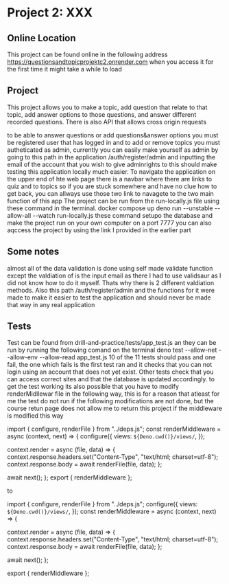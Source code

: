 # Project 2: XXX

Online Location
--------------------------------------------------------------------------------------------------------------
This project can be found online in the following address https://questionsandtopicprojektc2.onrender.com when you access it for the first time it might take a while to load

Project
----------------------------------------------------------------------------------------------------------------------
This project allows you to make a topic, add question that relate to that topic, add answer options to those questions, and answer different recorded questions.
There is also API that allows cross origin requests   

to be able to answer questions or add questions&answer options you must be registered user that has logged in 
and to add or remove topics you must autheticated as admin, currently you can easily make yourself as admin by going to this path in the application /auth/register/admin
and inputting the email of the account that you wish to give adminrights to this should make testing this application locally much easier.
To navigate the application on the upper end of hte web page there is a navbar where there are links to quiz and to topics so if you are stuck somewhere and have no clue how to get 
back, you can allways use those two link to navagete to the two main function of this app
The project can be run from the run-locally.js file using these command in the terminal.
 docker compose up 
 deno run --unstable --allow-all --watch run-locally.js
 these command setupo the database and make the project run on your own computer on a port 7777
 you can also aqccess the project by using the link I provided in the earlier part

 Some notes
----------------------------------------------------------------------------------------------------------------------
almost all of the data validation is done using self made validate function except the valdiation of is the input email as there I had to use validsaur as I did not know how to
do it myself. Thats why there is 2 different valdiation methods.
Also this path /auth/register/admin and the functions for it were made to make it easier to test the application and  should never be made that way in any real application

 Tests
------------------------------------------------------------------------------------------------------------------------
Test can be found from drill-and-practice/tests/app_test.js an they can be run by running the following comand on the terminal  deno test --allow-net --allow-env --allow-read app_test.js 10 of the 11 tests should pass and one fail, the one which fails is the first test ran and it checks that you can not login using an account that does not yet exist. Other tests check that you can access correct sites and that the database is updated accordingly. 
to get the test working its also possible that you have to modify renderMidllewar file in the following way, this is for a reason that atleast for me the test do not run
if the following modifications are not done, but the course retun page does not allow me to return this project if the middleware is modified this way

import { configure, renderFile } from "../deps.js";
const renderMiddleware = async (context, next) => {
  configure({
    views: `${Deno.cwd()}/views/`,
  });

  context.render = async (file, data) => {
    context.response.headers.set("Content-Type", "text/html; charset=utf-8");
    context.response.body = await renderFile(file, data);
  };

  await next();
};
export { renderMiddleware };

to


import { configure, renderFile } from "../deps.js";
configure({
  views: `${Deno.cwd()}/views/`,
});
const renderMiddleware = async (context, next) => {

  context.render = async (file, data) => {
    context.response.headers.set("Content-Type", "text/html; charset=utf-8");
    context.response.body = await renderFile(file, data);
  };

  await next();
};

export { renderMiddleware };
